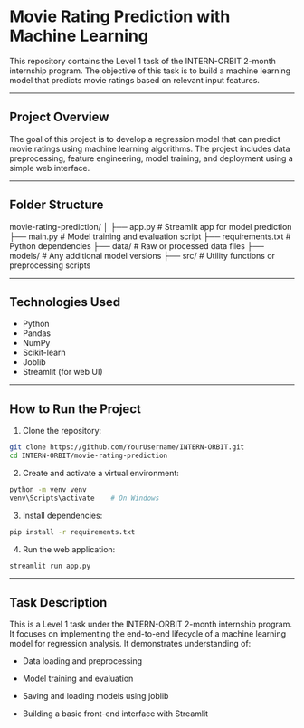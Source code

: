 # Movie Rating Prediction with Machine Learning

This repository contains the Level 1 task of the INTERN-ORBIT 2-month internship program. The objective of this task is to build a machine learning model that predicts movie ratings based on relevant input features.

---

## Project Overview

The goal of this project is to develop a regression model that can predict movie ratings using machine learning algorithms. The project includes data preprocessing, feature engineering, model training, and deployment using a simple web interface.

---

## Folder Structure

movie-rating-prediction/
│
├── app.py # Streamlit app for model prediction
├── main.py # Model training and evaluation script
├── requirements.txt # Python dependencies
├── data/ # Raw or processed data files
├── models/ # Any additional model versions
├── src/ # Utility functions or preprocessing scripts

---

## Technologies Used

- Python
- Pandas
- NumPy
- Scikit-learn
- Joblib
- Streamlit (for web UI)

---

## How to Run the Project

1. Clone the repository:

```bash
git clone https://github.com/YourUsername/INTERN-ORBIT.git
cd INTERN-ORBIT/movie-rating-prediction
```

2. Create and activate a virtual environment:

```bash
python -m venv venv
venv\Scripts\activate    # On Windows
```

3. Install dependencies:

```bash
pip install -r requirements.txt
```

4. Run the web application:

```bash
streamlit run app.py
```

---

## Task Description

This is a Level 1 task under the INTERN-ORBIT 2-month internship program. It focuses on implementing the end-to-end lifecycle of a machine learning model for regression analysis. It demonstrates understanding of:

* Data loading and preprocessing

* Model training and evaluation

* Saving and loading models using joblib

* Building a basic front-end interface with Streamlit





